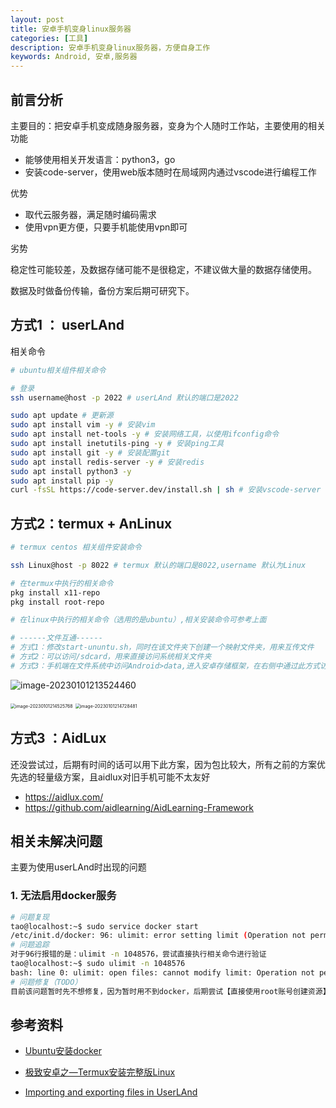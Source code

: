 ```yaml
---
layout: post
title: 安卓手机变身linux服务器
categories: [工具]
description: 安卓手机变身linux服务器，方便自身工作
keywords: Android, 安卓,服务器
---
```


## 前言分析

主要目的：把安卓手机变成随身服务器，变身为个人随时工作站，主要使用的相关功能

- 能够使用相关开发语言：python3，go
- 安装code-server，使用web版本随时在局域网内通过vscode进行编程工作

优势

- 取代云服务器，满足随时编码需求
- 使用vpn更方便，只要手机能使用vpn即可

劣势

稳定性可能较差，及数据存储可能不是很稳定，不建议做大量的数据存储使用。

数据及时做备份传输，备份方案后期可研究下。



## 方式1 ： userLAnd

相关命令

```sh
# ubuntu相关组件相关命令

# 登录
ssh username@host -p 2022 # userLAnd 默认的端口是2022

sudo apt update # 更新源
sudo apt install vim -y # 安装vim
sudo apt install net-tools -y # 安装网络工具，以使用ifconfig命令
sudo apt install inetutils-ping -y # 安装ping工具
sudo apt install git -y # 安装配置git
sudo apt install redis-server -y # 安装redis
sudo apt install python3 -y
sudo apt install pip -y
curl -fsSL https://code-server.dev/install.sh | sh # 安装vscode-server
```



## 方式2：termux + AnLinux

```sh
# termux centos 相关组件安装命令

ssh Linux@host -p 8022 # termux 默认的端口是8022,username 默认为Linux

# 在termux中执行的相关命令
pkg install x11-repo
pkg install root-repo

# 在linux中执行的相关命令（选用的是ubuntu）,相关安装命令可参考上面

# ------文件互通------
# 方式1：修改start-ununtu.sh，同时在该文件夹下创建一个映射文件夹，用来互传文件
# 方式2：可以访问/sdcard，用来直接访问系统相关文件夹
# 方式3：手机端在文件系统中访问Android>data,进入安卓存储框架，在右侧中通过此方式访问文档

```

![image-20230101213524460](http://taoey.github.io/assets/images/artcles/2023-01-01-android-linux.assets/image-20230101213524460.png)

<img src="http://taoey.github.io/assets/images/artcles/2023-01-01-android-linux.assets/image-20230101214525768.png" alt="image-20230101214525768" style="zoom:50%;" />

<img src="http://taoey.github.io/assets/images/artcles/2023-01-01-android-linux.assets/image-20230101214728481.png" alt="image-20230101214728481" style="zoom:50%;" />

## 方式3 ：AidLux

还没尝试过，后期有时间的话可以用下此方案，因为包比较大，所有之前的方案优先选的轻量级方案，且aidlux对旧手机可能不太友好

- https://aidlux.com/
- https://github.com/aidlearning/AidLearning-Framework



## 相关未解决问题

主要为使用userLAnd时出现的问题

###  1. 无法启用docker服务

```sh
# 问题复现
tao@localhost:~$ sudo service docker start
/etc/init.d/docker: 96: ulimit: error setting limit (Operation not permitted)
# 问题追踪
对于96行报错的是：ulimit -n 1048576，尝试直接执行相关命令进行验证
tao@localhost:~$ sudo ulimit -n 1048576
bash: line 0: ulimit: open files: cannot modify limit: Operation not permitted
# 问题修复（TODO）
目前该问题暂时先不想修复，因为暂时用不到docker，后期尝试【直接使用root账号创建资源】将账号统一化，看下该问题能否修复
```



## 参考资料

- [Ubuntu安装docker](https://yeasy.gitbook.io/docker_practice/install/ubuntu)

- [极致安卓之—Termux安装完整版Linux](https://zhuanlan.zhihu.com/p/95865982)

- [Importing and exporting files in UserLAnd](https://github.com/CypherpunkArmory/UserLAnd/wiki/Importing-and-exporting-files-in-UserLAnd)

